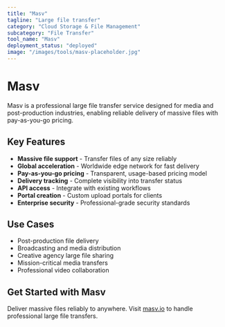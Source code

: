 ```yaml
---
title: "Masv"
tagline: "Large file transfer"
category: "Cloud Storage & File Management"
subcategory: "File Transfer"
tool_name: "Masv"
deployment_status: "deployed"
image: "/images/tools/masv-placeholder.jpg"
---
```


# Masv

Masv is a professional large file transfer service designed for media and post-production industries, enabling reliable delivery of massive files with pay-as-you-go pricing.

## Key Features

- **Massive file support** - Transfer files of any size reliably
- **Global acceleration** - Worldwide edge network for fast delivery
- **Pay-as-you-go pricing** - Transparent, usage-based pricing model
- **Delivery tracking** - Complete visibility into transfer status
- **API access** - Integrate with existing workflows
- **Portal creation** - Custom upload portals for clients
- **Enterprise security** - Professional-grade security standards

## Use Cases

- Post-production file delivery
- Broadcasting and media distribution
- Creative agency large file sharing
- Mission-critical media transfers
- Professional video collaboration

## Get Started with Masv

Deliver massive files reliably to anywhere. Visit [masv.io](https://masv.io) to handle professional large file transfers.